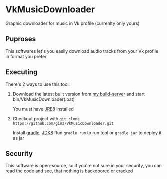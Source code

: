 VkMusicDownloader
=================

Graphic downloader for music in Vk profile (currenlty only yours)


## Puproses

This softwares let's you easily download audio tracks from your Vk profile in format you prefer

## Executing

There's 2 ways to use this tool:

1.  Download the latest built version from [my build-server](http://jenkins.dginz.org/job/VkMusicDownloader/lastSuccessfulBuild/artifact/build/distributions/VkMusicDownloader.zip) and start bin/VkMusicDownloader(.bat)

    You must have [JRE8](https://jdk8.java.net/download.html) installed
2.  Checkout project with `git clone https://github.com/ginz/VkMusicDownloader.git`

    Install [gradle](http://gradle.org), [JDK8](https://jdk8.java.net/download.html)
    Run `gradle run` to run tool or `gradle jar` to deploy it as jar


## Security

This software is open-source, so if you're not sure in your security, you can read the code and see, that nothing is backdoored or cracked
